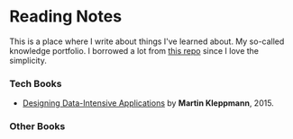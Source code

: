 # Reading Notes

This is a place where I write about things I've learned about. My so-called knowledge portfolio. I borrowed a lot from [this repo](https://github.com/keyvanakbary/learning-notes) since I love the simplicity.

### Tech Books
* [Designing Data-Intensive Applications](books/designing-data-intensive-applications.md) by **Martin Kleppmann**, 2015.

### Other Books
